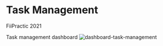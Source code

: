 # Task Management

FiiPractic 2021

Task management dashboard
![dashboard-task-management](https://user-images.githubusercontent.com/51707553/110141531-e8170800-7ddd-11eb-9658-188cbf2e3d98.png)
